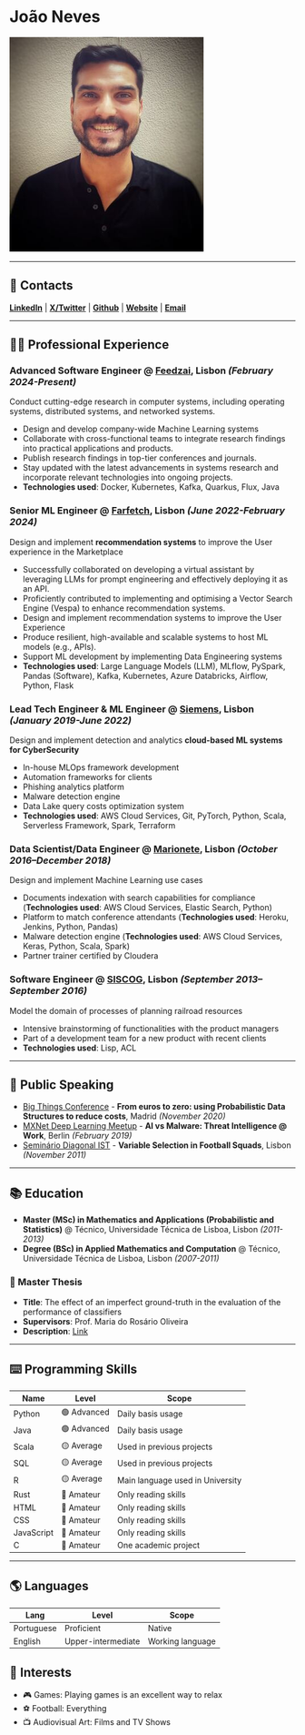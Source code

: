 # João Neves

![Profile Picture](./profile-picture.jpeg)

---

## 📇 Contacts

[**LinkedIn**](https://www.linkedin.com/in/jonsnow7/) | [**X/Twitter**](https://twitter.com/7_snow_storm) | [**Github**](https://github.com/jonsnowseven) | [**Website**](https://jonsnowseven.github.io/) | [**Email**](mailto:joaojdneves@gmail.com)

---

## 👨‍💻 Professional Experience

### Advanced Software Engineer @ [Feedzai](https://www.feedzai.com/), Lisbon *(February 2024-Present)*

Conduct cutting-edge research in computer systems, including operating systems, distributed systems, and networked systems.

* Design and develop company-wide Machine Learning systems
* Collaborate with cross-functional teams to integrate research findings into practical applications and products.
* Publish research findings in top-tier conferences and journals.
* Stay updated with the latest advancements in systems research and incorporate relevant technologies into ongoing projects.
* **Technologies used**: Docker, Kubernetes, Kafka, Quarkus, Flux, Java

### Senior ML Engineer @ [Farfetch](https://www.farfetch.com/), Lisbon *(June 2022-February 2024)*

Design and implement **recommendation systems** to improve the User experience in the Marketplace

* Successfully collaborated on developing a virtual assistant by leveraging LLMs for prompt engineering and effectively deploying it as an API.
* Proficiently contributed to implementing and optimising a Vector Search Engine (Vespa) to enhance recommendation systems.
* Design and implement recommendation systems to improve the User Experience
* Produce resilient, high-available and scalable systems to host ML models (e.g., APIs).
* Support ML development by implementing Data Engineering systems
* **Technologies used**: Large Language Models (LLM), MLflow, PySpark, Pandas (Software), Kafka, Kubernetes, Azure Databricks, Airflow, Python, Flask

### Lead Tech Engineer & ML Engineer @ [Siemens](https://www.siemens.com/global/en.html), Lisbon *(January 2019-June 2022)*

Design and implement detection and analytics **cloud-based ML systems for CyberSecurity**

* In-house MLOps framework development
* Automation frameworks for clients
* Phishing analytics platform
* Malware detection engine
* Data Lake query costs optimization system
* **Technologies used**: AWS Cloud Services, Git, PyTorch, Python, Scala, Serverless Framework, Spark, Terraform

### Data Scientist/Data Engineer @ [Marionete](https://marionete.co.uk/), Lisbon *(October 2016–December 2018)*

Design and implement Machine Learning use cases

* Documents indexation with search capabilities for compliance (**Technologies used**: AWS Cloud Services, Elastic Search, Python)
* Platform to match conference attendants (**Technologies used**: Heroku, Jenkins, Python, Pandas)
* Malware detection engine (**Technologies used**: AWS Cloud Services, Keras, Python, Scala, Spark)
* Partner trainer certified by Cloudera

### Software Engineer @ [SISCOG](https://www.siscog.pt/pt/), Lisbon *(September 2013–September 2016)*

Model the domain of processes of planning railroad resources

* Intensive brainstorming of functionalities with the product managers
* Part of a development team for a new product with recent clients
* **Technologies used**: Lisp, ACL

---

## 🎤 Public Speaking

* [Big Things Conference](https://www.bigthingsconference.com/2019/schedule/from-euros-to-zero-using-probabilistic-data-structures-to-reduce-costs/) - **From euros to zero: using Probabilistic Data Structures to reduce costs**, Madrid *(November 2020)*
* [MXNet Deep Learning Meetup](https://www.meetup.com/Deep-Learning-with-Apache-MXNet-Berlin/events/258325821/) - **AI vs Malware: Threat Intelligence @ Work**, Berlin *(February 2019)*
* [Seminário Diagonal IST](https://math.tecnico.ulisboa.pt/seminars/diagonal/?action=show&id=2647) - **Variable Selection in Football Squads**, Lisbon *(November 2011)*

---

## 📚 Education

* **Master (MSc) in Mathematics and Applications (Probabilistic and
Statistics)** @ Técnico, Universidade Técnica de Lisboa, Lisbon *(2011-2013)*
* **Degree (BSc) in Applied Mathematics and Computation** @ Técnico, Universidade Técnica de Lisboa, Lisbon *(2007-2011)*

### 📜 Master Thesis

* **Title**: The effect of an imperfect ground-truth in the evaluation of the performance of classifiers
* **Supervisors**: Prof. Maria do Rosário Oliveira
* **Description**: [Link](https://fenix.tecnico.ulisboa.pt/cursos/mma/dissertacao/2353642465848)

---

## ⌨️ Programming Skills

| Name       | Level     | Scope                            |
| ---------- | --------- | ---------------------------------|
| Python     | 🟢 Advanced | Daily basis usage                |
| Java       | 🟢 Advanced | Daily basis usage                |
| Scala      | 🟡 Average | Used in previous projects        |
| SQL        | 🟡 Average | Used in previous projects        |
| R          | 🟡 Average | Main language used in University |
| Rust       | 🔴 Amateur | Only reading skills              |
| HTML       | 🔴 Amateur | Only reading skills              |
| CSS        | 🔴 Amateur | Only reading skills              |
| JavaScript | 🔴 Amateur | Only reading skills              |
| C          | 🔴 Amateur | One academic project             |

<!-- ### 🪓 Tools

* **OS**: Unix, Windows
* **Big Data**: Spark
* **Cloud**: AWS
* **VCS**: Git, Github, Bitbucket, Gitlab
* **IDE**: Pycharm, Visual Studio Code, Intellij -->

---

## 🌎 Languages

| Lang       | Level              | Scope            |
| ---------- | ------------------ | ---------------- |
| Portuguese | Proficient         | Native           |
| English    | Upper-intermediate | Working language |

## 🎨 Interests

* 🎮 Games: Playing games is an excellent way to relax
* ⚽️ Football: Everything
* 📺 Audiovisual Art: Films and TV Shows
